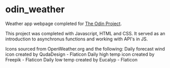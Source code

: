 # odin_weather
Weather app webpage completed for [The Odin Project](https://www.theodinproject.com/paths/full-stack-javascript/courses/javascript/lessons/weather-app).

This project was completed with Javascript, HTML and CSS. It served as an introduction to asynchronus functions and working with API's in JS. 

Icons sourced from OpenWeather.org and the following:
Daily forecast wind icon created by QudaDesign - Flaticon
Daily high temp icon created by Freepik - Flaticon
Daily low temp created by Eucalyp - Flaticon
